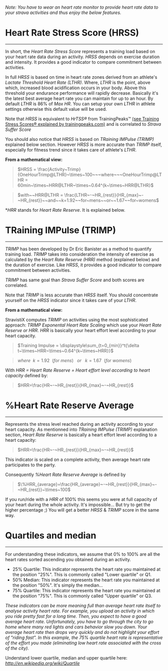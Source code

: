 _Note: You have to wear an heart rate monitor to provide heart rate data to your strava activities and thus enjoy the below features._  

# Heart Rate Stress Score (HRSS)
---
In short, the _Heart Rate Stress Score_ represents a training load based on your heart rate data during an activity. _HRSS_ depends on exercise duration and intensity. 
It provides a good indicator to compare commitment between activities.

In full _HRSS_ is based on time in heart rate zones derived from an athlete's _Lactate Threshold Heart Rate (LTHR)_. Where, _LTHR_ is the point, above which, increased blood acidification occurs in your body. 
Above this threshold your endurance performance will rapidly decrease. Basically it's the latest best average heart rate you can maintain for up to an hour. By default _LTHR_ is 86% of _Max HR_. You can setup your own _LTHR_ in athlete settings otherwise this default value will be used.

Note that _HRSS_ is equivalent to _HrTSS&reg;_ from TrainingPeaks&trade; [(see Training Stress Scores&reg; explained by trainingpeaks.com)](https://help.trainingpeaks.com/hc/en-us/articles/204071944-Training-Stress-Scores-TSS-Explained) and is correlated to _Strava Suffer Score_

You should also notice that _HRSS_ is based on _TRaining IMPulse (TRIMP)_ explained below section. However _HRSS_ is more accurate than _TRIMP_ itself, especially for fitness trend since it takes care of athlete's _LTHR_.

**From a mathematical view:**

> $HRSS = \frac{Activity~Trimp}{OneHourTrimp@LTHR}~\times~100~~~where~~~OneHourTrimp@LTHR = 60min~\times~HRR@LTHR~\times~0.64^{k~\times~HRR@LTHR}$

> $with~~HRR@LTHR = \frac{LTHR~-~HR_{rest}}{HR_{max}~-~HR_{rest}}~~and~~k=1.92~~for~mens~~or~~1.67~~for~womens$

*_HRR_ stands for _Heart Rate Reserve_. It is explained below.

# TRaining IMPulse (TRIMP)
---
_TRIMP_ has been developed by Dr Eric Banister as a method to quantify training load. _TRIMP_ takes into consideration the intensity of exercise as calculated by the _Heart Rate Reserve (HRR)_ method (explained below) and the duration of exercise. Like _HRSS_, it provides a good indicator to compare commitment between activities.

_TRIMP_ has same goal than _Strava Suffer Score_ and both scores are correlated.

Note that _TRIMP_ is less accurate than _HRSS_ itself. You should concentrate yourself on the _HRSS_ indicator since it takes care of your _LTHR_.

**From a mathematical view:**

StravistiX computes _TRIMP_ on activities using the most sophisticated approach: _TRIMP Exponental Heart Rate Scaling_ which use your _Heart Rate Reserve or HRR_. _HRR_ is basically your heart effort level according to your heart capacity.  

> $Training Impulse = \displaystyle\sum_{t=0_{min}}^t{\delta t~\times~HRR~\times~0.64^{k~\times~HRR}}$

> $where~~k=1.92~~(for~mens)~~~or~~~k=1.67~~(for~womens)$  

With _HRR = Heart Rate Reserve = Heart effort level according to heart capacity_ defined by:

> $HRR=\frac{HR~-~HR_{rest}}{HR_{max}~-~HR_{rest}}$

# %Heart Rate Reserve Average
---

Represents the stress level reached during an activity according to your heart capacity. 
As mentionned into _TRaining IMPulse (TRIMP)_ explanation section, _Heart Rate Reserve_ is basically a heart effort level according to a heart capacity:  

> $HRR=\frac{HR~-~HR_{rest}}{HR_{max}~-~HR_{rest}}$

This indicator is scaled on a complete activity, then average heart rate participates to the party.  

Consequently _%Heart Rate Reserve Average_ is defined by  

> $\%HRR_{average}=\frac{HR_{average}~-~HR_{rest}}{HR_{max}~-~HR_{rest}}~\times~100$

If you run/ride with a _HRR_ of 100% this seems you were at full capacity of your heart during the whole activity. It's impossible... But try to get the higher percentage ;) You will get a better _HRSS_ & _TRIMP_ score in the same way.  

# Quartiles and median
---

For understanding these indicators, we assume that 0% to 100% are all the heart rates sorted ascending you obtained during an activity.
  
- 25% Quartile: This indicator represents the heart rate you maintained at the position "25%". This is commonly called "Lower quartile" or Q1.  
- 50% Median: This indicator represents the heart rate you maintained at the position "50%". It's simply the median...  
- 75% Quartile: This indicator represents the heart rate you maintained at the position "75%". This is commonly called "Upper quartile" or Q3.  

_These indicators can be more meaning full than average heart rate itself to analyse activity heart rate. 
For example, you upload an activity in which you ride pretty fast for a long time. 
Then, you expect to have a good average heart rate. 
Unfortunately, you have to go through the city to go home where many red lights and cars behavior slow you down. 
Your average heart rate then drops very quickly and do not highlight your effort of "riding fast". In this example, the 75% quartile heart rate is representative of the effort you made 
(eliminating low heart rate associated with the cross of the city)._  

Understand lower quartile, median and upper quartile here: _http://en.wikipedia.org/wiki/Quartile_
